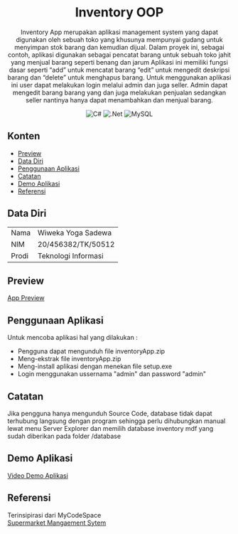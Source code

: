 <!-- markdownlint-configure-file {
  "MD013": {
    "code_blocks": false,
    "tables": false
  },
  "MD033": false,
  "MD041": false
} -->

<div align="center">

# Inventory OOP
  
Inventory App merupakan aplikasi management system yang dapat digunakan oleh sebuah toko yang khusunya mempunyai gudang untuk menyimpan stok barang dan kemudian dijual. Dalam proyek ini, sebagai contoh, aplikasi digunakan sebagai pencatat barang untuk sebuah toko jahit yang menjual barang seperti benang dan jarum
Aplikasi ini memiliki fungsi dasar seperti “add” untuk mencatat barang “edit” untuk mengedit deskripsi barang dan “delete” untuk menghapus barang. Untuk menggunakan aplikasi ini user dapat melakukan login melalui admin dan juga seller. Admin dapat mengedit barang barang yang dan juga melakukan penjualan sedangkan seller nantinya hanya dapat menambahkan dan menjual barang.

![C#](https://img.shields.io/badge/c%23-%23239120.svg?style=for-the-badge&logo=c-sharp&logoColor=white)
![.Net](https://img.shields.io/badge/.NET-5C2D91?style=for-the-badge&logo=.net&logoColor=white)
![MySQL](https://img.shields.io/badge/mysql-%2300f.svg?style=for-the-badge&logo=mysql&logoColor=white)
  
</div>
  
## Konten

* [Preview](#preview)
* [Data Diri](#data-diri)
* [Penggunaan Aplikasi](#penggunaan-aplikasi) 
* [Catatan](#catatan)
* [Demo Aplikasi](#demo-aplikasi)
* [Referensi](#referensi)
  
## Data Diri

|||
| ----- | --------------------|
| Nama  | Wiweka Yoga Sadewa  |
| NIM   | 20/456382/TK/50512  |
| Prodi | Teknologi Informasi |

## Preview

[App Preview][app-img]

## Penggunaan Aplikasi

Untuk mencoba aplikasi hal yang dilakukan :
- Pengguna dapat mengunduh file inventoryApp.zip
- Meng-ekstrak file inventoryApp.zip
- Meng-install aplikasi dengan menekan file setup.exe
- Login menggunakan ussernama "admin" dan password "admin"

## Catatan

Jika pengguna hanya mengunduh Source Code, database tidak dapat terhubung langsung dengan program sehingga perlu dihubungkan manual lewat menu Server Explorer dan memilih database inventory mdf yang sudah diberikan pada folder /database 

## Demo Aplikasi

[Video Demo Aplikasi][demo-video]

## Referensi

Terinsipirasi dari MyCodeSpace <br>
[Supermarket Mangaement Sytem][sumber-code]

[demo-video]: https://youtu.be/Nc_Lxt06TVg 
[sumber-code]: https://www.youtube.com/watch?v=i4YHCa92BdM
[app-img]: https://user-images.githubusercontent.com/70740913/210067836-5ab709a3-0360-433b-a854-cd8b8da7f2ca.png
